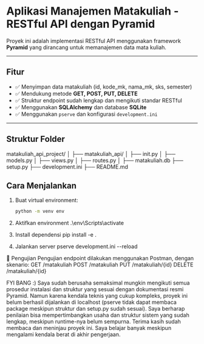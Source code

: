 # Aplikasi Manajemen Matakuliah - RESTful API dengan Pyramid

Proyek ini adalah implementasi RESTful API menggunakan framework **Pyramid** yang dirancang untuk memanajemen data mata kuliah.

---

## Fitur

- ✅ Menyimpan data matakuliah (id, kode_mk, nama_mk, sks, semester)
- ✅ Mendukung metode **GET, POST, PUT, DELETE**
- ✅ Struktur endpoint sudah lengkap dan mengikuti standar RESTful
- ✅ Menggunakan **SQLAlchemy** dan database **SQLite**
- ✅ Menggunakan `pserve` dan konfigurasi `development.ini`

---

##  Struktur Folder
matakuliah_api_project/
│
├── matakuliah_api/
│ ├── init.py
│ ├── models.py
│ ├── views.py
│ ├── routes.py
│
├── matakuliah.db
├── setup.py
├── development.ini
├── README.md


##  Cara Menjalankan 
1. Buat virtual environment:
   ```bash
   python -m venv env

2. Aktifkan environment
.\env\Scripts\activate

3. Install dependensi
pip install -e .

4. Jalankan server
pserve development.ini --reload

🧪 Pengujian
Pengujian endpoint dilakukan menggunakan Postman, dengan skenario:
GET /matakuliah
POST /matakuliah
PUT /matakuliah/{id}
DELETE /matakuliah/{id}

FYI BANG :)
Saya sudah berusaha semaksimal mungkin mengikuti semua prosedur instalasi dan struktur yang sesuai dengan dokumentasi resmi Pyramid. Namun karena kendala teknis yang cukup kompleks, proyek ini belum berhasil dijalankan di localhost (pserve tidak dapat membaca package meskipun struktur dan setup.py sudah sesuai).
Saya berharap penilaian bisa mempertimbangkan usaha dan struktur sistem yang sudah lengkap, meskipun runtime-nya belum sempurna.
Terima kasih sudah membaca dan meninjau proyek ini. Saya belajar banyak meskipun mengalami kendala berat di akhir pengerjaan.